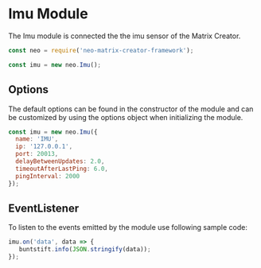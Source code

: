 # Imu Module

The Imu module is connected the the imu sensor of the Matrix Creator.

```javascript
const neo = require('neo-matrix-creator-framework');

const imu = new neo.Imu();
```



## Options

The default options can be found in the constructor of the module and can be customized by using the options object when initializing the module.

```javascript
const imu = new neo.Imu({
  name: 'IMU',
  ip: '127.0.0.1',
  port: 20013,
  delayBetweenUpdates: 2.0,
  timeoutAfterLastPing: 6.0,
  pingInterval: 2000
});
```



## EventListener

To listen to the events emitted by the module use following sample code:

```javascript
imu.on('data', data => {
   buntstift.info(JSON.stringify(data));
});
```
